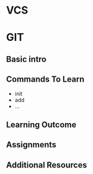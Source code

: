 # VCS

# GIT

## Basic intro

## Commands To Learn

- init
- add
- ...

## Learning Outcome

## Assignments

## Additional Resources
